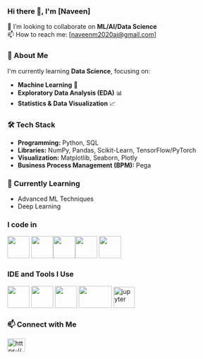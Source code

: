 ### Hi there 👋, I'm [Naveen]  

👯 I’m looking to collaborate on **ML/AI/Data Science**   
📫 How to reach me: [naveenm2020ai@gmail.com]  

### 🚀 About Me  
I'm currently learning **Data Science**, focusing on:  
- **Machine Learning** 🤖  
- **Exploratory Data Analysis (EDA)** 📊  
- **Statistics & Data Visualization** 📈  

### 🛠️ Tech Stack  
- **Programming:** Python, SQL  
- **Libraries:** NumPy, Pandas, Scikit-Learn, TensorFlow/PyTorch  
- **Visualization:** Matplotlib, Seaborn, Plotly
- **Business Process Management (BPM):** Pega

### 🌱 Currently Learning  
- Advanced ML Techniques  
- Deep Learning   
### I code in
<img height="50" width="50" src="https://img.icons8.com/color/48/000000/python.png" /> <img height="50" width="50" src="https://img.icons8.com/color/48/000000/c-programming.png" /><img height="50" width="50" src="https://img.icons8.com/color/48/000000/java-coffee-cup-logo.png" /><img height="50" width="50" src="https://img.icons8.com/color/48/000000/html-5.png" /> <img height="50" width="50" src="https://img.icons8.com/color/48/000000/css3.png" /> 

### IDE and Tools I Use
<img height="50" width="50" src="https://img.icons8.com/color/48/000000/visual-studio-code-2019.png"/> <img height="50" width="50" src="https://img.icons8.com/color/48/000000/pycharm.png"/> <img height="50" width="50" src="https://img.icons8.com/color/50/000000/git.png"/> <img height="50" width="75" src="https://download.logo.wine/logo/Pegasystems/Pegasystems-Logo.wine.png"/> <img width="48" height="48" src="https://img.icons8.com/fluency/48/jupyter.png" alt="jupyter"/>

### 📫 Connect with Me  
<p align="left">
<a href="https://linkedin.com/in/https://www.linkedin.com/in/naveen-m-4365a0200/" target="blank"><img align="center" src="https://raw.githubusercontent.com/rahuldkjain/github-profile-readme-generator/master/src/images/icons/Social/linked-in-alt.svg" alt="https://www.linkedin.com/in/moshithks025/" height="30" width="40" /></a>
</p> 
